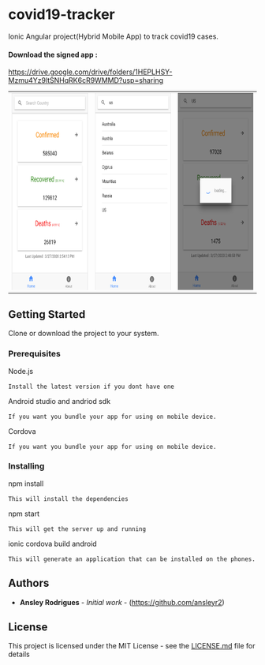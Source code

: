 # covid19-tracker

Ionic Angular project(Hybrid Mobile App) to track covid19 cases.

#### Download the signed app :
https://drive.google.com/drive/folders/1HEPLHSY-Mzmu4Yz9ltSNHqRK6cR9WMMD?usp=sharing

<table>
  <tr>
    <td><img src="https://github.com/ansleyr2/covid19-tracker/blob/app-images-for-readme/src/assets/app-images/app-1.PNG" height="400" />
</td>
    <td><img src="https://github.com/ansleyr2/covid19-tracker/blob/app-images-for-readme/src/assets/app-images/app-2.PNG" height="400" />
</td>
    <td><img src="https://github.com/ansleyr2/covid19-tracker/blob/app-images-for-readme/src/assets/app-images/app-3.PNG" height="400" />
</td>
  </tr>
</table>


## Getting Started

Clone or download the project to your system.

### Prerequisites

Node.js 

```
Install the latest version if you dont have one
```

Android studio and andriod sdk
```
If you want you bundle your app for using on mobile device.
```

Cordova
```
If you want you bundle your app for using on mobile device.
```

### Installing

npm install

```
This will install the dependencies
```

npm start
```
This will get the server up and running
```

ionic cordova build android
```
This will generate an application that can be installed on the phones.
```


## Authors

* **Ansley Rodrigues** - *Initial work* - (https://github.com/ansleyr2)

## License

This project is licensed under the MIT License - see the [LICENSE.md](LICENSE.md) file for details
